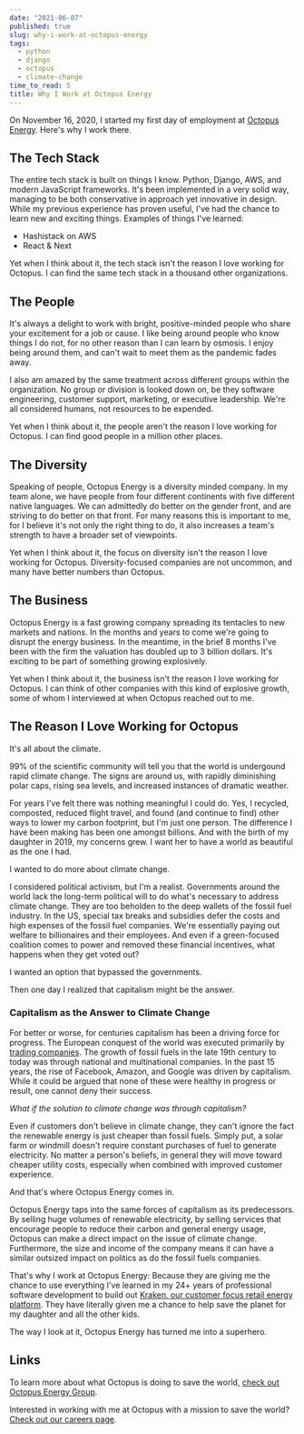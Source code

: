 ```yaml
---
date: "2021-06-07"
published: true
slug: why-i-work-at-octopus-energy
tags:
  - python
  - django
  - octopus
  - climate-change
time_to_read: 5
title: Why I Work at Octopus Energy
---
```


On November 16, 2020, I started my first day of employment at [Octopus Energy](https://octopusenergy.com/). Here's why I work there.

## The Tech Stack

The entire tech stack is built on things I know. Python, Django, AWS, and modern JavaScript frameworks. It's been implemented in a very solid way, managing to be both conservative in approach yet innovative in design. While my previous experience has proven useful, I've had the chance to learn new and exciting things. Examples of things I've learned:

- Hashistack on AWS
- React & Next

Yet when I think about it, the tech stack isn't the reason I love working for Octopus. I can find the same tech stack in a thousand other organizations.

## The People

It's always a delight to work with bright, positive-minded people who share your excitement for a job or cause. I like being around people who know things I do not, for no other reason than I can learn by osmosis. I enjoy being around them, and can't wait to meet them as the pandemic fades away.

I also am amazed by the same treatment across different groups within the organization. No group or division is looked down on, be they software engineering, customer support, marketing, or executive leadership. We're all considered humans, not resources to be expended.  

Yet when I think about it, the people aren't the reason I love working for Octopus. I can find good people in a million other places.

## The Diversity

Speaking of people, Octopus Energy is a diversity minded company. In my team alone, we have people from four different continents with five different native languages. We can admittedly do better on the gender front, and are striving to do better on that front. For many reasons this is important to me, for I believe it's not only the right thing to do, it also increases a team's strength to have a broader set of viewpoints.

Yet when I think about it, the focus on diversity isn't the reason I love working for Octopus. Diversity-focused companies are not uncommon, and many have better numbers than Octopus.

## The Business

Octopus Energy is a fast growing company spreading its tentacles to new markets and nations. In the months and years to come we're going to disrupt the energy business. In the meantime, in the brief 8 months I've been with the firm the valuation has doubled up to 3 billion dollars. It's exciting to be part of something growing explosively.

Yet when I think about it, the business isn't the reason I love working for Octopus. I can think of other companies with this kind of explosive growth, some of whom I interviewed at when Octopus reached out to me.

## The Reason I Love Working for Octopus

It's all about the climate.

99% of the scientific community will tell you that the world is undergound rapid climate change. The signs are around us, with rapidly diminishing polar caps, rising sea levels, and increased instances of dramatic weather.

For years I've felt there was nothing meaningful I could do. Yes, I recycled, composted, reduced flight travel, and found (and continue to find) other ways to lower my carbon footprint, but I'm just one person. The difference I have been making has been one amongst billions. And with the birth of my daughter in 2019, my concerns grew. I want her to have a world as beautiful as the one I had.

I wanted to do more about climate change. 

I considered political activism, but I'm a realist. Governments around the world lack the long-term political will to do what's necessary to address climate change. They are too beholden to the deep wallets of the fossil fuel industry. In the US, special tax breaks and subsidies defer the costs and high expenses of the fossil fuel companies. We're  essentially paying out welfare to billionaires and their employees. And even if a green-focused coalition comes to power and removed these financial incentives, what happens when they get voted out?  

I wanted an option that bypassed the governments.

Then one day I realized that capitalism might be the answer.

### Capitalism as the Answer to Climate Change

For better or worse, for centuries capitalism has been a driving force for progress. The European conquest of the world was executed primarily by [trading companies](https://en.wikipedia.org/wiki/List_of_trading_companies). The growth of fossil fuels in the late 19th century to today was through national and multinational companies. In the past 15 years, the rise of Facebook, Amazon, and Google was driven by capitalism. While it could be argued that none of these were healthy in progress or result, one cannot deny their success.

_What if the solution to climate change was through capitalism?_

Even if customers don't believe in climate change, they can't ignore the fact the renewable energy is just cheaper than fossil fuels. Simply put, a solar farm or windmill doesn't require constant purchases of fuel to generate electricity. No matter a person's beliefs, in general they will move toward cheaper utility costs, especially when combined with improved customer experience.

And that's where Octopus Energy comes in.

Octopus Energy taps into the same forces of capitalism as its predecessors. By selling huge volumes of renewable electricity, by selling services that encourage people to reduce their carbon and general energy usage, Octopus can make a direct impact on the issue of climate change. Furthermore, the size and income of the company means it can have a similar outsized impact on politics as do the fossil fuels companies.

That's why I work at Octopus Energy: Because they are giving me the chance to use everything I've learned in my 24+ years of professional software development to build out [Kraken, our customer focus retail energy platform](https://octopusenergy.group/kraken-technologies). They have literally given me a chance to help save the planet for my daughter and all the other kids. 

The way I look at it, Octopus Energy has turned me into a superhero.
## Links

To learn more about what Octopus is doing to save the world, [check out Octopus Energy Group](https://octopusenergy.group/).

Interested in working with me at Octopus with a mission to save the world? [Check out our careers page](https://octopusenergy.group/kraken-technologies).